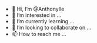 - 👋 Hi, I’m @AnthonyIle
- 👀 I’m interested in ...
- 🌱 I’m currently learning ...
- 💞️ I’m looking to collaborate on ...
- 📫 How to reach me ...

<!---
AnthonyIle/AnthonyIle is a ✨ special ✨ repository because its `README.md` (this file) appears on your GitHub profile.
You can click the Preview link to take a look at your changes.
--->
